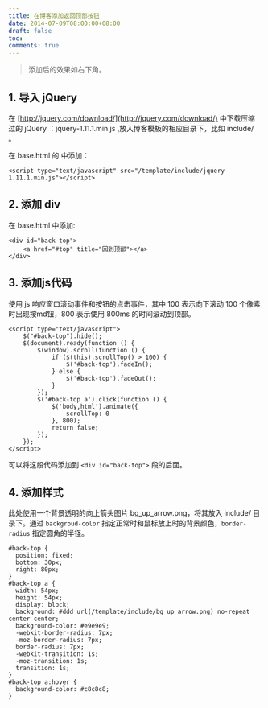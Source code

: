 ```yaml
---
title: 在博客添加返回顶部按钮
date: 2014-07-09T08:00:00+08:00
draft: false
toc:
comments: true
---
```



>添加后的效果如右下角。

## 1. 导入 jQuery

在 [http://jquery.com/download/](http://jquery.com/download/) 中下载压缩过的 jQuery ：jquery-1.11.1.min.js ,放入博客模板的相应目录下，比如 include/ 。

在 base.html 的 <head> 中添加：

    <script type="text/javascript" src="/template/include/jquery-1.11.1.min.js"></script>

## 2. 添加 div

在 base.html 中添加:

    <div id="back-top">
        <a href="#top" title="回到顶部"></a>
    </div>
    
## 3. 添加js代码

使用 js 响应窗口滚动事件和按钮的点击事件，其中 100 表示向下滚动 100 个像素时出现按md钮，800 表示使用 800ms 的时间滚动到顶部。

    <script type="text/javascript">
        $("#back-top").hide();
        $(document).ready(function () {
            $(window).scroll(function () {
                if ($(this).scrollTop() > 100) {
                    $('#back-top').fadeIn();
                } else {
                    $('#back-top').fadeOut();
                }
            });
            $('#back-top a').click(function () {
                $('body,html').animate({
                    scrollTop: 0
                }, 800);
                return false;
            });
        });
    </script>
    
可以将这段代码添加到 `<div id="back-top">` 段的后面。

## 4. 添加样式

此处使用一个背景透明的向上箭头图片 bg_up_arrow.png，将其放入 include/ 目录下。通过 `backgroud-color` 指定正常时和鼠标放上时的背景颜色，`border-radius` 指定圆角的半径。

    #back-top {
      position: fixed;
      bottom: 30px;
      right: 80px;
    }
    #back-top a {
      width: 54px;
      height: 54px;
      display: block;
      background: #ddd url(/template/include/bg_up_arrow.png) no-repeat center center;
      background-color: #e9e9e9;
      -webkit-border-radius: 7px;
      -moz-border-radius: 7px;
      border-radius: 7px;
      -webkit-transition: 1s;
      -moz-transition: 1s;
      transition: 1s;
    }
    #back-top a:hover {
      background-color: #c8c8c8;
    }
